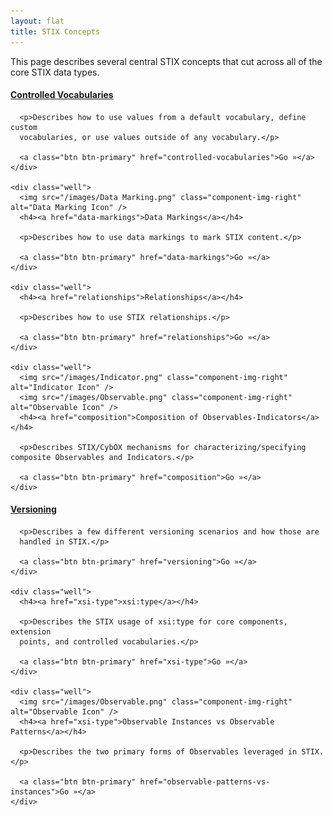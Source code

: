 ```yaml
---
layout: flat
title: STIX Concepts
---
```


This page describes several central STIX concepts that cut across all of the core STIX data types.

<div class="row">
  <div class="col-md-6">
    <div class="well">
      <h4><a href="controlled-vocabularies">Controlled Vocabularies</a></h4>

      <p>Describes how to use values from a default vocabulary, define custom
      vocabularies, or use values outside of any vocabulary.</p>

      <a class="btn btn-primary" href="controlled-vocabularies">Go »</a>
    </div>

    <div class="well">
      <img src="/images/Data Marking.png" class="component-img-right" alt="Data Marking Icon" />
      <h4><a href="data-markings">Data Markings</a></h4>

      <p>Describes how to use data markings to mark STIX content.</p>

      <a class="btn btn-primary" href="data-markings">Go »</a>
    </div>

    <div class="well">
      <h4><a href="relationships">Relationships</a></h4>

      <p>Describes how to use STIX relationships.</p>

      <a class="btn btn-primary" href="relationships">Go »</a>
    </div>
    
    <div class="well">
      <img src="/images/Indicator.png" class="component-img-right" alt="Indicator Icon" />
      <img src="/images/Observable.png" class="component-img-right" alt="Observable Icon" />
      <h4><a href="composition">Composition of Observables-Indicators</a></h4>

      <p>Describes STIX/CybOX mechanisms for characterizing/specifying composite Observables and Indicators.</p>

      <a class="btn btn-primary" href="composition">Go »</a>
    </div>
  </div>

  <div class="col-md-6">
    <div class="well">
      <h4><a href="versioning">Versioning</a></h4>

      <p>Describes a few different versioning scenarios and how those are
      handled in STIX.</p>

      <a class="btn btn-primary" href="versioning">Go »</a>
    </div>

    <div class="well">
      <h4><a href="xsi-type">xsi:type</a></h4>

      <p>Describes the STIX usage of xsi:type for core components, extension
      points, and controlled vocabularies.</p>

      <a class="btn btn-primary" href="xsi-type">Go »</a>
    </div>
    
    <div class="well">
      <img src="/images/Observable.png" class="component-img-right" alt="Observable Icon" />
      <h4><a href="xsi-type">Observable Instances vs Observable Patterns</a></h4>

      <p>Describes the two primary forms of Observables leveraged in STIX.</p>

      <a class="btn btn-primary" href="observable-patterns-vs-instances">Go »</a>
    </div>
  </div>
</div>
